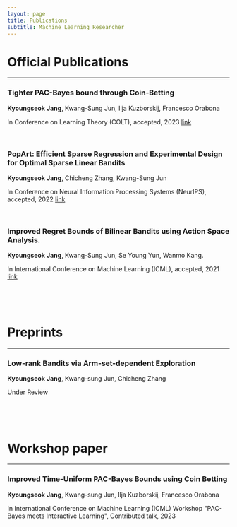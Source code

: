 ```yaml
---
layout: page
title: Publications
subtitle: Machine Learning Researcher
---
```


# Official Publications

_________________

### Tighter PAC-Bayes bound through Coin-Betting

**Kyoungseok Jang**, Kwang-Sung Jun, Ilja Kuzborskij, Francesco Orabona

In Conference on Learning Theory (COLT), accepted, 2023 [link](https://arxiv.org/abs/2302.05829) 

&nbsp;

### PopArt: Efficient Sparse Regression and Experimental Design for Optimal Sparse Linear Bandits

**Kyoungseok Jang**, Chicheng Zhang, Kwang-Sung Jun

In Conference on Neural Information Processing Systems (NeurIPS), accepted, 2022 [link](https://arxiv.org/abs/2210.15345)

&nbsp;

### Improved Regret Bounds of Bilinear Bandits using Action Space Analysis.

**Kyoungseok Jang**, Kwang-Sung Jun, Se Young Yun, Wanmo Kang.

In International Conference on Machine Learning (ICML), accepted, 2021 [link](https://proceedings.mlr.press/v139/jang21a.html)

&nbsp;

&nbsp;

# Preprints

_________________

### Low-rank Bandits via Arm-set-dependent Exploration

**Kyoungseok Jang**, Kwang-sung Jun, Chicheng Zhang

Under Review


&nbsp;

&nbsp;


# Workshop paper

_________________

### Improved Time-Uniform PAC-Bayes Bounds using Coin Betting

**Kyoungseok Jang**, Kwang-sung Jun, Ilja Kuzborskij, Francesco Orabona

In International Conference on Machine Learning (ICML) Workshop "PAC-Bayes meets Interactive Learning", Contributed talk, 2023
